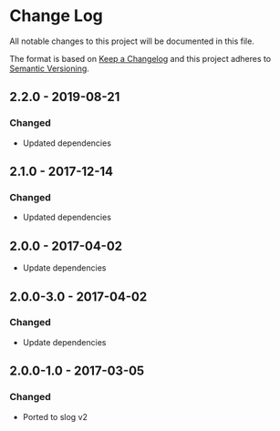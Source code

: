 # Change Log
All notable changes to this project will be documented in this file.

The format is based on [Keep a Changelog](http://keepachangelog.com/)
and this project adheres to [Semantic Versioning](http://semver.org/).


## 2.2.0 - 2019-08-21
### Changed

* Updated dependencies

## 2.1.0 - 2017-12-14
### Changed

* Updated dependencies

## 2.0.0 - 2017-04-02

* Update dependencies

## 2.0.0-3.0 - 2017-04-02
### Changed

* Update dependencies

## 2.0.0-1.0 - 2017-03-05
### Changed

* Ported to slog v2
